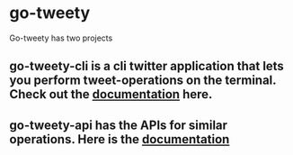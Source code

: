 # go-tweety
Go-tweety has two projects
  ## go-tweety-cli is a cli twitter application that lets you perform tweet-operations on the terminal. Check out the [documentation](https://github.com/arunsri7/go-tweety/tree/master/go-tweety-cli) here.
  ## go-tweety-api has the APIs for similar operations. Here is the [documentation](https://github.com/arunsri7/go-tweety/tree/master/go-tweety-apis)
